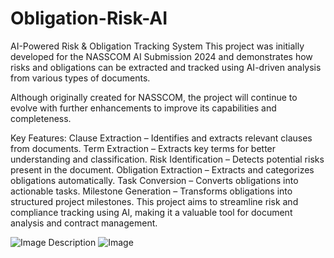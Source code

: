 # Obligation-Risk-AI
AI-Powered Risk & Obligation Tracking System
This project was initially developed for the NASSCOM AI Submission 2024 and demonstrates how risks and obligations can be extracted and tracked using AI-driven analysis from various types of documents.

Although originally created for NASSCOM, the project will continue to evolve with further enhancements to improve its capabilities and completeness.

Key Features:
Clause Extraction – Identifies and extracts relevant clauses from documents.
Term Extraction – Extracts key terms for better understanding and classification.
Risk Identification – Detects potential risks present in the document.
Obligation Extraction – Extracts and categorizes obligations automatically.
Task Conversion – Converts obligations into actionable tasks.
Milestone Generation – Transforms obligations into structured project milestones.
This project aims to streamline risk and compliance tracking using AI, making it a valuable tool for document analysis and contract management. 

![Image Description](https://raw.githubusercontent.com/your-username/repository-name/main/images/logo.png)
![Image](https://github.com/user-attachments/assets/2c9dfd76-69bd-450f-a211-e2121609e823)
